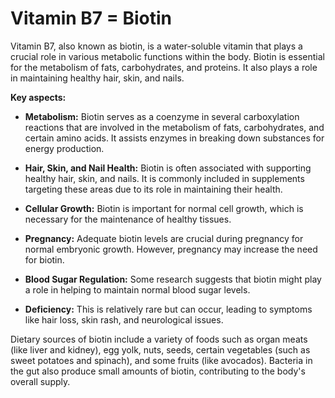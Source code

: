 # Vitamin B7 = Biotin

Vitamin B7, also known as biotin, is a water-soluble vitamin that plays a crucial role in various metabolic functions within the body. Biotin is essential for the metabolism of fats, carbohydrates, and proteins. It also plays a role in maintaining healthy hair, skin, and nails.

**Key aspects:**

* **Metabolism:** Biotin serves as a coenzyme in several carboxylation reactions that are involved in the metabolism of fats, carbohydrates, and certain amino acids. It assists enzymes in breaking down substances for energy production.

* **Hair, Skin, and Nail Health:** Biotin is often associated with supporting healthy hair, skin, and nails. It is commonly included in supplements targeting these areas due to its role in maintaining their health.

* **Cellular Growth:** Biotin is important for normal cell growth, which is necessary for the maintenance of healthy tissues.

* **Pregnancy:** Adequate biotin levels are crucial during pregnancy for normal embryonic growth. However, pregnancy may increase the need for biotin.

* **Blood Sugar Regulation:** Some research suggests that biotin might play a role in helping to maintain normal blood sugar levels.

* **Deficiency:** This is relatively rare but can occur, leading to symptoms like hair loss, skin rash, and neurological issues.

Dietary sources of biotin include a variety of foods such as organ meats (like liver and kidney), egg yolk, nuts, seeds, certain vegetables (such as sweet potatoes and spinach), and some fruits (like avocados). Bacteria in the gut also produce small amounts of biotin, contributing to the body's overall supply.

